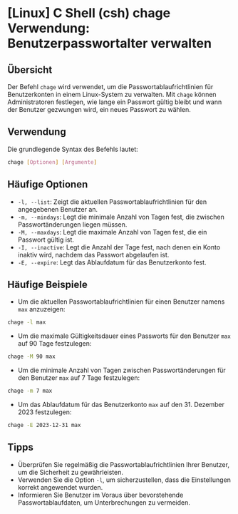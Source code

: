# [Linux] C Shell (csh) chage Verwendung: Benutzerpasswortalter verwalten

## Übersicht
Der Befehl `chage` wird verwendet, um die Passwortablaufrichtlinien für Benutzerkonten in einem Linux-System zu verwalten. Mit `chage` können Administratoren festlegen, wie lange ein Passwort gültig bleibt und wann der Benutzer gezwungen wird, ein neues Passwort zu wählen.

## Verwendung
Die grundlegende Syntax des Befehls lautet:

```bash
chage [Optionen] [Argumente]
```

## Häufige Optionen
- `-l, --list`: Zeigt die aktuellen Passwortablaufrichtlinien für den angegebenen Benutzer an.
- `-m, --mindays`: Legt die minimale Anzahl von Tagen fest, die zwischen Passwortänderungen liegen müssen.
- `-M, --maxdays`: Legt die maximale Anzahl von Tagen fest, die ein Passwort gültig ist.
- `-I, --inactive`: Legt die Anzahl der Tage fest, nach denen ein Konto inaktiv wird, nachdem das Passwort abgelaufen ist.
- `-E, --expire`: Legt das Ablaufdatum für das Benutzerkonto fest.

## Häufige Beispiele
- Um die aktuellen Passwortablaufrichtlinien für einen Benutzer namens `max` anzuzeigen:

```bash
chage -l max
```

- Um die maximale Gültigkeitsdauer eines Passworts für den Benutzer `max` auf 90 Tage festzulegen:

```bash
chage -M 90 max
```

- Um die minimale Anzahl von Tagen zwischen Passwortänderungen für den Benutzer `max` auf 7 Tage festzulegen:

```bash
chage -m 7 max
```

- Um das Ablaufdatum für das Benutzerkonto `max` auf den 31. Dezember 2023 festzulegen:

```bash
chage -E 2023-12-31 max
```

## Tipps
- Überprüfen Sie regelmäßig die Passwortablaufrichtlinien Ihrer Benutzer, um die Sicherheit zu gewährleisten.
- Verwenden Sie die Option `-l`, um sicherzustellen, dass die Einstellungen korrekt angewendet wurden.
- Informieren Sie Benutzer im Voraus über bevorstehende Passwortablaufdaten, um Unterbrechungen zu vermeiden.